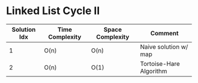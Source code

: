 # Linked List Cycle II

| Solution Idx | Time Complexity | Space Complexity | Comment                 |
| ------------ | --------------- | ---------------- | ----------------------- |
| 1            | O(n)            | O(n)             | Naive solution w/ map   |
| 2            | O(n)            | O(1)             | Tortoise-Hare Algorithm |
